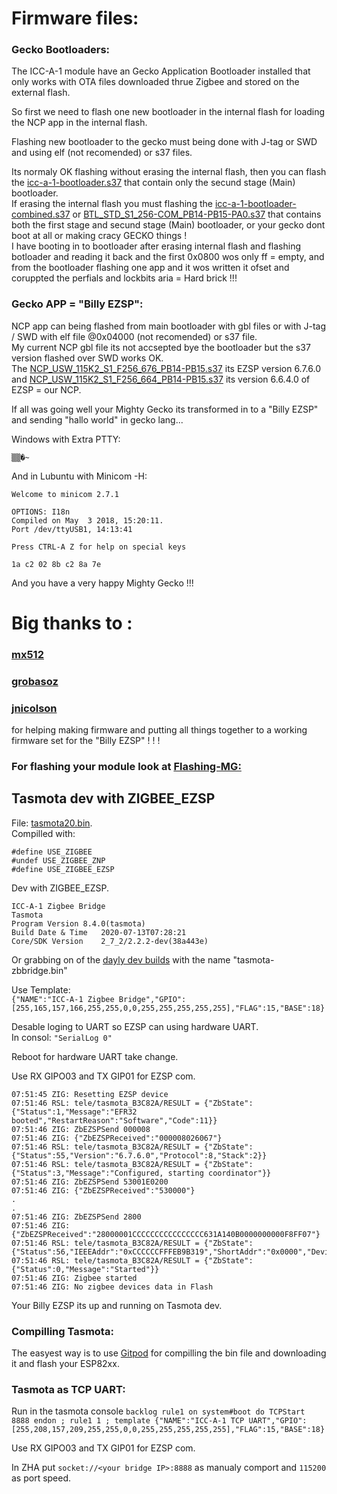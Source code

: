 # Firmware files:

### Gecko Bootloaders:
The ICC-A-1 module have an Gecko Application Bootloader installed that only works with OTA files downloaded thrue Zigbee and stored on the external flash.  
  
So first we need to flash one new bootloader in the internal flash for loading the NCP app in the internal flash.  
  
Flashing new bootloader to the gecko must being done with J-tag or SWD and using elf (not recomended) or s37 files.    
  
Its normaly OK flashing without erasing the internal flash, then you can flash the [icc-a-1-bootloader.s37](icc-a-1-bootloader.s37) that contain only the secund stage (Main) bootloader.  
If erasing the internal flash you must flashing the [icc-a-1-bootloader-combined.s37](icc-a-1-bootloader-combined.s37) or [BTL_STD_S1_256-COM_PB14-PB15-PA0.s37](BTL_STD_S1_256-COM_PB14-PB15-PA0.s37) that contains both the first stage and secund stage (Main) bootloader, or your gecko dont boot at all or making cracy GECKO things !  
I have booting in to bootloader after erasing internal flash and flashing botloader and reading it back and the first 0x0800 wos only ff = empty, and from the bootloader flashing one app and it wos written it ofset and coruppted the perfials and lockbits aria = Hard brick !!!  

### Gecko APP = "Billy EZSP":
NCP app can being flashed from main bootloader with gbl files or with  J-tag / SWD with elf file @0x04000 (not recomended) or s37 file.  
My current NCP gbl file its not accsepted bye the bootloader but the s37 version flashed over SWD works OK.  
The [NCP_USW_115K2_S1_F256_676_PB14-PB15.s37](NCP_USW_115K2_S1_F256_676_PB14-PB15.s37) its EZSP version 6.7.6.0 and [NCP_USW_115K2_S1_F256_664_PB14-PB15.s37](NCP_USW_115K2_S1_F256_664_PB14-PB15.s37) its version 6.6.4.0 of EZSP = our NCP.  

If all was going well your Mighty Gecko its transformed in to a "Billy EZSP" and sending "hallo world" in gecko lang...  
  
Windows with Extra PTTY:
```
▒▒�~
```
And in Lubuntu with Minicom -H:
```
Welcome to minicom 2.7.1

OPTIONS: I18n                                                                
Compiled on May  3 2018, 15:20:11.                                           
Port /dev/ttyUSB1, 14:13:41                                                  
                                                                             
Press CTRL-A Z for help on special keys                                              
                                                                                     
1a c2 02 8b c2 8a 7e  
```

And you have a very happy Mighty Gecko !!!

# Big  thanks to : 
### [mx512](https://github.com/mtx512)
### [grobasoz](https://github.com/grobasoz)
### [jnicolson](https://github.com/jnicolson) 
for helping making firmware and putting all things together to a working firmware set for the "Billy EZSP" ! ! !  
 
 
### For flashing your module look at [Flashing-MG:](https://github.com/MattWestb/IKEA-TRADFRI-ICC-A-1-Module/tree/master/Flashing-MG)  
   
## Tasmota dev with ZIGBEE_EZSP
  
File: [tasmota20.bin](tasmota20.bin).  
Compilled with:  
  ```
#define USE_ZIGBEE
#undef USE_ZIGBEE_ZNP
#define USE_ZIGBEE_EZSP
  ```
 Dev with ZIGBEE_EZSP.   
  ```
ICC-A-1 Zigbee Bridge  
Tasmota  
Program Version	8.4.0(tasmota)  
Build Date & Time	2020-07-13T07:28:21  
Core/SDK Version	2_7_2/2.2.2-dev(38a443e)  
  ```
Or grabbing on of the [dayly dev builds](https://github.com/arendst/Tasmota/tree/firmware/firmware/tasmota) with the name "tasmota-zbbridge.bin"
  
Use Template:   
``` {"NAME":"ICC-A-1 Zigbee Bridge","GPIO":[255,165,157,166,255,255,0,0,255,255,255,255,255],"FLAG":15,"BASE":18} ```  
  
  
Desable loging to UART so EZSP can using hardware UART.   
In consol: ``` "SerialLog 0" ```  
  
Reboot for hardware UART take change.  
  
Use RX GIPO03 and TX GIP01 for EZSP com.  

  ```
 07:51:45 ZIG: Resetting EZSP device
07:51:46 RSL: tele/tasmota_B3C82A/RESULT = {"ZbState":{"Status":1,"Message":"EFR32 booted","RestartReason":"Software","Code":11}}
07:51:46 ZIG: ZbEZSPSend 000008
07:51:46 ZIG: {"ZbEZSPReceived":"000008026067"}
07:51:46 RSL: tele/tasmota_B3C82A/RESULT = {"ZbState":{"Status":55,"Version":"6.7.6.0","Protocol":8,"Stack":2}}
07:51:46 RSL: tele/tasmota_B3C82A/RESULT = {"ZbState":{"Status":3,"Message":"Configured, starting coordinator"}}
07:51:46 ZIG: ZbEZSPSend 53001E0200
07:51:46 ZIG: {"ZbEZSPReceived":"530000"}
.
.
07:51:46 ZIG: ZbEZSPSend 2800
07:51:46 ZIG: {"ZbEZSPReceived":"28000001CCCCCCCCCCCCCCCC631A140B0000000000F8FF07"}
07:51:46 RSL: tele/tasmota_B3C82A/RESULT = {"ZbState":{"Status":56,"IEEEAddr":"0xCCCCCCFFFEB9B319","ShortAddr":"0x0000","DeviceType":1}}
07:51:46 RSL: tele/tasmota_B3C82A/RESULT = {"ZbState":{"Status":0,"Message":"Started"}}
07:51:46 ZIG: Zigbee started
07:51:46 ZIG: No zigbee devices data in Flash
 ```
   
 Your Billy EZSP its up and running on Tasmota dev.  
 
 ### Compilling Tasmota:
  
The easyest way is to use [Gitpod](https://tasmota.github.io/docs/Gitpod/) for compilling the bin file and downloading it and flash your ESP82xx.  

### Tasmota as TCP UART:

Run in the tasmota console ``` backlog rule1 on system#boot do TCPStart 8888 endon ; rule1 1 ; template {"NAME":"ICC-A-1 TCP UART","GPIO":[255,208,157,209,255,255,0,0,255,255,255,255,255],"FLAG":15,"BASE":18} ```

Use RX GIPO03 and TX GIP01 for EZSP com.

In ZHA put ```socket://<your bridge IP>:8888``` as manualy comport and ```115200``` as port speed.
